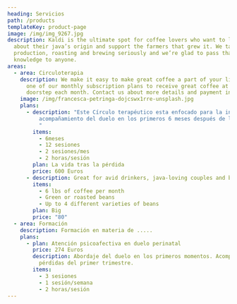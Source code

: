```yaml
---
heading: Servicios
path: /products
templateKey: product-page
image: /img/img_9267.jpg
description: Kaldi is the ultimate spot for coffee lovers who want to learn
  about their java’s origin and support the farmers that grew it. We take coffee
  production, roasting and brewing seriously and we’re glad to pass that
  knowledge to anyone.
areas:
  - area: Circuloterapia
    description: We make it easy to make great coffee a part of your life. Choose
      one of our monthly subscription plans to receive great coffee at your
      doorstep each month. Contact us about more details and payment info.
    image: /img/francesca-petringa-dojcswx1rre-unsplash.jpg
    plans:
      - description: "Este Círculo terapéutico esta enfocado para la intervención y el
          acompañamiento del duelo en los primeros 6 meses después de la pérdida
          "
        items:
          - 6meses
          - 12 sesiones
          - 2 sesiones/mes
          - 2 horas/sesión
        plan: La vida tras la pérdida
        price: 600 Euros
      - description: Great for avid drinkers, java-loving couples and bigger crowds
        items:
          - 6 lbs of coffee per month
          - Green or roasted beans
          - Up to 4 different varieties of beans
        plan: Big
        price: "80"
  - area: Formación
    description: Formación en materia de .....
    plans:
      - plan: Atención psicoafectiva en duelo perinatal
        price: 274 Euros
        description: Abordaje del duelo en los primeros momentos. Acompañamiento en
          pérdidas del primer trimestre.
        items:
          - 3 sesiones
          - 1 sesión/semana
          - 2 horas/sesión
---
```

